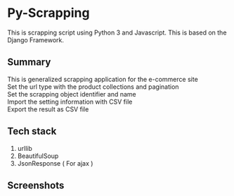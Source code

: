 # Py-Scrapping
This is scrapping script using Python 3 and Javascript.
This is based on the Django Framework.

## Summary
This is generalized scrapping application for the e-commerce site  
Set the url type with the product collections and pagination  
Set the scrapping object identifier and name  
Import the setting information with CSV file  
Export the result as CSV file  


## Tech stack
1. urllib
2. BeautifulSoup
3. JsonResponse ( For ajax )

## Screenshots



